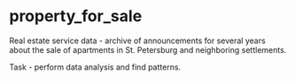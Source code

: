 # property_for_sale
Real estate service data - archive of announcements for several years about the sale of apartments in St. Petersburg and neighboring settlements.

Task - perform data analysis and find patterns.
